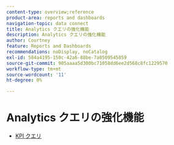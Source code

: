 ```yaml
---
content-type: overview;reference
product-area: reports and dashboards
navigation-topic: data connect
title: Analytics クエリの強化機能
description: Analytics クエリの強化機能
author: Courtney
feature: Reports and Dashboards
recommendations: noDisplay, noCatalog
exl-id: 584a4195-150c-42a6-88be-7a0509545859
source-git-commit: 905aaaa5d300bc71058dd6ee2d568c8fc1229570
workflow-type: tm+mt
source-wordcount: '11'
ht-degree: 0%

---
```


# Analytics クエリの強化機能

* [KPI クエリ](/help/quicksilver/reports-and-dashboards/data-lake/enhanced-analytics-queries/kpi-queries.md)
<!--
* [Flight plan queries](/help/quicksilver/reports-and-dashboards/data-lake/enhanced-analytics-queries/flight-plan-queries.md)
* [Project activities queries](/help/quicksilver/reports-and-dashboards/data-lake/enhanced-analytics-queries/project-activity-queries.md)
* [Project treemap queries](/help/quicksilver/reports-and-dashboards/data-lake/enhanced-analytics-queries/project-tree-map-queries.md) 
* [People queries](/help/quicksilver/reports-and-dashboards/data-lake/enhanced-analytics-queries/people-queries.md)
-->
